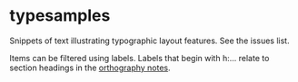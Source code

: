 # typesamples
Snippets of text illustrating typographic layout features. See the issues list.

Items can be filtered using labels. Labels that begin with h:... relate to section headings in the [orthography notes](https://r12a.github.io/scripts/index.html#scriptnotes).
